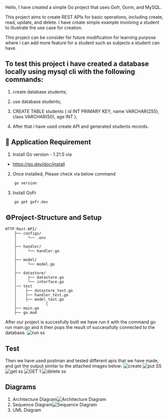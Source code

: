Hello, I have created a simple Go project that uses Gofr, Gorm, and MySQL.

This project aims to create REST APIs for basic operations, including create, read, update, and delete. I have create simple example involving a student to illustrate the use case for creation.

This project can be consider for future modification for learning purpose where i can add more feature for a student such as subjects a student can have.

## To test this project i have created a database locally using mysql cli with the following commands:

1. create database students;

2. use database students;

3. CREATE TABLE students (
    id INT PRIMARY KEY,
    name VARCHAR(255),
    class VARCHAR(50),
    age INT
   );

4. After that i have used create API and generated students records.

## 🙇 Application Requirement

1.  Install Go version - 1.21.5 via 
 * https://go.dev/doc/install

2. Once installed, Please check via below command
```bash   
    go version
```
3. Install GoFr
```bash   
    go get gofr.dev
```
## ⚙️Project-Structure and Setup

    HTTP-Rest-API/
        ├── configs/
        │     └── .env
        │
        ├── handler/
        │     └── handler.go
        │
        ├── model/
        │     └── model.go
        │
        ├── datastore/
        │     ├── datastore.go
        │     └── interface.go
        │── test
        │    ├── datastore_test.go
        │    ├── handler_test.go
        │    ├── model_test.go
        |             |    
        ├── main.go
        ├── go.mod


After our project is succesfully built we have run it with the command go run main.go
and it then pops the result of successfully connected to the database.
![run ss](https://github.com/medani17/GO-REST-API/assets/71040928/774a03d0-d9b4-42fc-a502-41b73a034b81)


## Test

Then we have used postman and tested different apis that we have made, and got the output similar to the attached images below: 
![create](https://github.com/medani17/GO-REST-API/assets/71040928/4662d0d8-a7d5-4cff-ac94-a3d74e10fd97)
![put SS](https://github.com/medani17/GO-REST-API/assets/71040928/590b6b38-e18a-4c31-8580-1e5770009c1b)
![get ss](https://github.com/medani17/GO-REST-API/assets/71040928/f000831b-fdcc-41ee-bb27-4519be15114c)
![GET 1](https://github.com/medani17/GO-REST-API/assets/71040928/1193948d-a4c2-44c7-80fc-4d309aef4858)
![delete ss](https://github.com/medani17/GO-REST-API/assets/71040928/7a21d2e1-c7ae-4dde-b4be-78e684f8a432)


## Diagrams
1. Architecture Diagram![Architecture Diagram](https://github.com/medani17/GO-REST-API/assets/71040928/5c49370b-db36-4d38-aacf-516ff8c54021)
2. Sequence Diagram![Sequence Diagram](https://github.com/medani17/GO-REST-API/assets/71040928/2899f84e-6348-443d-8907-2869c21b9135)
3. UML Diagram




```
